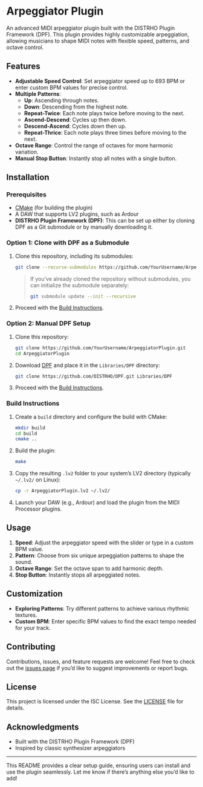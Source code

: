 
# Arpeggiator Plugin

An advanced MIDI arpeggiator plugin built with the DISTRHO Plugin Framework (DPF). This plugin provides highly customizable arpeggiation, allowing musicians to shape MIDI notes with flexible speed, patterns, and octave control.

## Features

- **Adjustable Speed Control**: Set arpeggiator speed up to 693 BPM or enter custom BPM values for precise control.
- **Multiple Patterns**:
  - **Up**: Ascending through notes.
  - **Down**: Descending from the highest note.
  - **Repeat-Twice**: Each note plays twice before moving to the next.
  - **Ascend-Descend**: Cycles up then down.
  - **Descend-Ascend**: Cycles down then up.
  - **Repeat-Thrice**: Each note plays three times before moving to the next.
- **Octave Range**: Control the range of octaves for more harmonic variation.
- **Manual Stop Button**: Instantly stop all notes with a single button.

## Installation

### Prerequisites

- [CMake](https://cmake.org/download/) (for building the plugin)
- A DAW that supports LV2 plugins, such as Ardour
- **DISTRHO Plugin Framework (DPF)**: This can be set up either by cloning DPF as a Git submodule or by manually downloading it.

### Option 1: Clone with DPF as a Submodule

1. Clone this repository, including its submodules:
   ```bash
   git clone --recurse-submodules https://github.com/YourUsername/ArpeggiatorPlugin.git
   ```

   > If you’ve already cloned the repository without submodules, you can initialize the submodule separately:
   > ```bash
   > git submodule update --init --recursive
   > ```

2. Proceed with the [Build Instructions](#build-instructions).

### Option 2: Manual DPF Setup

1. Clone this repository:
   ```bash
   git clone https://github.com/YourUsername/ArpeggiatorPlugin.git
   cd ArpeggiatorPlugin
   ```

2. Download [DPF](https://github.com/DISTRHO/DPF) and place it in the `Libraries/DPF` directory:
   ```bash
   git clone https://github.com/DISTRHO/DPF.git Libraries/DPF
   ```

3. Proceed with the [Build Instructions](#build-instructions).

### Build Instructions

1. Create a `build` directory and configure the build with CMake:
   ```bash
   mkdir build
   cd build
   cmake ..
   ```

2. Build the plugin:
   ```bash
   make
   ```

3. Copy the resulting `.lv2` folder to your system’s LV2 directory (typically `~/.lv2/` on Linux):
   ```bash
   cp -r ArpeggiatorPlugin.lv2 ~/.lv2/
   ```

4. Launch your DAW (e.g., Ardour) and load the plugin from the MIDI Processor plugins.

## Usage

1. **Speed**: Adjust the arpeggiator speed with the slider or type in a custom BPM value.
2. **Pattern**: Choose from six unique arpeggiation patterns to shape the sound.
3. **Octave Range**: Set the octave span to add harmonic depth.
4. **Stop Button**: Instantly stops all arpeggiated notes.

## Customization

- **Exploring Patterns**: Try different patterns to achieve various rhythmic textures.
- **Custom BPM**: Enter specific BPM values to find the exact tempo needed for your track.

## Contributing

Contributions, issues, and feature requests are welcome! Feel free to check out the [issues page](https://github.com/YourUsername/ArpeggiatorPlugin/issues) if you’d like to suggest improvements or report bugs.

## License

This project is licensed under the ISC License. See the [LICENSE](./LICENSE) file for details.

## Acknowledgments

- Built with the DISTRHO Plugin Framework (DPF)
- Inspired by classic synthesizer arpeggiators

---

This README provides a clear setup guide, ensuring users can install and use the plugin seamlessly. Let me know if there’s anything else you’d like to add!
